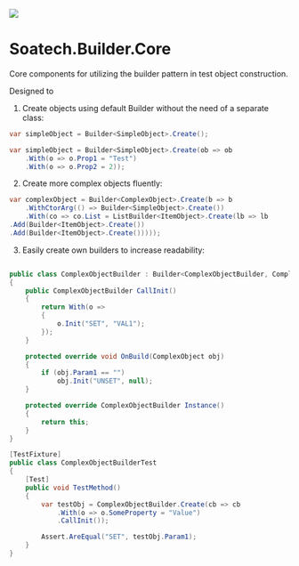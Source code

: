 [<img src="https://soatech.visualstudio.com/_apis/public/build/definitions/d4cb291c-743a-44b0-91fe-6139e3974dd2/4/badge" />](https://soatech.visualstudio.com/Soatech%20Builder%20Tools/_build/index?definitionId=4)

# Soatech.Builder.Core
Core components for utilizing the builder pattern in test  object construction.

Designed to 
1. Create objects using default Builder without the need of a  separate class: 
``` csharp
var simpleObject = Builder<SimpleObject>.Create();

var simpleObject = Builder<SimpleObject>.Create(ob => ob
    .With(o => o.Prop1 = "Test")
    .With(o => o.Prop2 = 2));
```
2. Create more complex objects fluently:
``` csharp
var complexObject = Builder<ComplexObject>.Create(b => b
    .WithCtorArg(() => Builder<SimpleObject>.Create())
    .With(co => co.List = ListBuilder<ItemObject>.Create(lb => lb
.Add(Builder<ItemObject>.Create())
.Add(Builder<ItemObject>.Create()))));
```
3. Easily create own builders to increase readability:
``` csharp

public class ComplexObjectBuilder : Builder<ComplexObjectBuilder, ComplexObject>
{
    public ComplexObjectBuilder CallInit()
    {
        return With(o =>
        {
            o.Init("SET", "VAL1");
        });
    }

    protected override void OnBuild(ComplexObject obj)
    {
        if (obj.Param1 == "")
            obj.Init("UNSET", null);
    }

    protected override ComplexObjectBuilder Instance()
    {
        return this;
    }
}

[TestFixture]
public class ComplexObjectBuilderTest
{
    [Test]
    public void TestMethod()
    {
        var testObj = ComplexObjectBuilder.Create(cb => cb
            .With(o => o.SomeProperty = "Value")
            .CallInit());

        Assert.AreEqual("SET", testObj.Param1);
    }
}
```